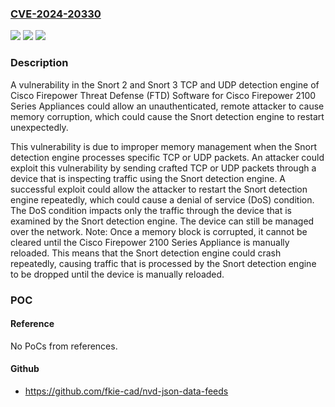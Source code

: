 ### [CVE-2024-20330](https://cve.mitre.org/cgi-bin/cvename.cgi?name=CVE-2024-20330)
![](https://img.shields.io/static/v1?label=Product&message=Cisco%20Firepower%20Threat%20Defense%20Software&color=blue)
![](https://img.shields.io/static/v1?label=Version&message=%3D%207.0.0%20&color=brighgreen)
![](https://img.shields.io/static/v1?label=Vulnerability&message=Access%20of%20Memory%20Location%20After%20End%20of%20Buffer&color=brighgreen)

### Description

A vulnerability in the Snort 2 and Snort 3 TCP and UDP detection engine of Cisco Firepower Threat Defense (FTD) Software for Cisco Firepower 2100 Series Appliances could allow an unauthenticated, remote attacker to cause memory corruption, which could cause the Snort detection engine to restart unexpectedly.This vulnerability is due to improper memory management when the Snort detection engine processes specific TCP or UDP packets. An attacker could exploit this vulnerability by sending crafted TCP or UDP packets through a device that is inspecting traffic using the Snort detection engine. A successful exploit could allow the attacker to restart the Snort detection engine repeatedly, which could cause a denial of service (DoS) condition. The DoS condition impacts only the traffic through the device that is examined by the Snort detection engine. The device can still be managed over the network.Note: Once a memory block is corrupted, it cannot be cleared until the Cisco Firepower 2100 Series Appliance is manually reloaded. This means that the Snort detection engine could crash repeatedly, causing traffic that is processed by the Snort detection engine to be dropped until the device is manually reloaded.

### POC

#### Reference
No PoCs from references.

#### Github
- https://github.com/fkie-cad/nvd-json-data-feeds

